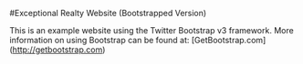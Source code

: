 #Exceptional Realty Website (Bootstrapped Version)

This is an example website using the Twitter Bootstrap v3 framework.
More information on using Bootstrap can be found at: [GetBootstrap.com]
(http://getbootstrap.com)
